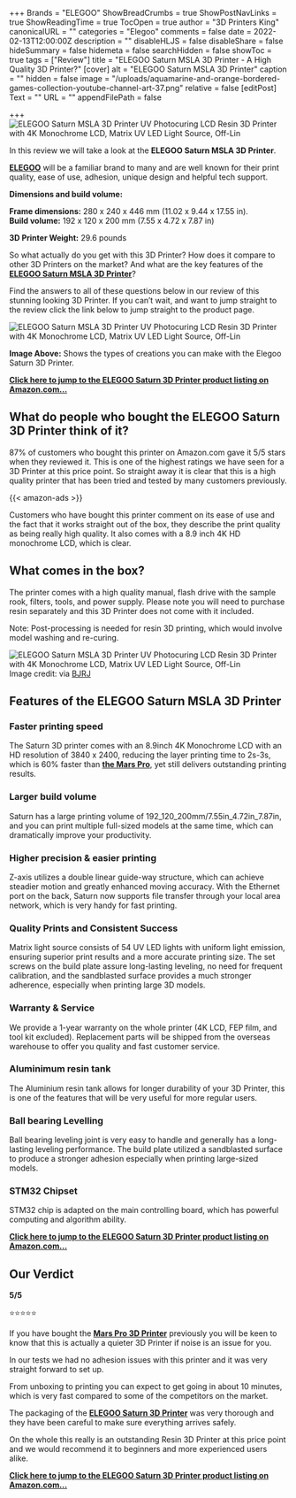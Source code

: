 +++
Brands = "ELEGOO"
ShowBreadCrumbs = true
ShowPostNavLinks = true
ShowReadingTime = true
TocOpen = true
author = "3D Printers King"
canonicalURL = ""
categories = "Elegoo"
comments = false
date = 2022-02-13T12:00:00Z
description = ""
disableHLJS = false
disableShare = false
hideSummary = false
hidemeta = false
searchHidden = false
showToc = true
tags = ["Review"]
title = "ELEGOO Saturn MSLA 3D Printer - A High Quality 3D Printer?"
[cover]
alt = "ELEGOO Saturn MSLA 3D Printer"
caption = ""
hidden = false
image = "/uploads/aquamarine-and-orange-bordered-games-collection-youtube-channel-art-37.png"
relative = false
[editPost]
Text = ""
URL = ""
appendFilePath = false

+++
![ELEGOO Saturn MSLA 3D Printer UV Photocuring LCD Resin 3D Printer with 4K Monochrome LCD, Matrix UV LED Light Source, Off-Lin](https://images-na.ssl-images-amazon.com/images/I/61ccRUrkynL._AC_UL604_SR604,400_.jpg "ELEGOO Saturn MSLA 3D Printer UV Photocuring LCD Resin 3D Printer with 4K Monochrome LCD, Matrix UV LED Light Source, Off-Lin")

In this review we will take a look at the **ELEGOO Saturn MSLA 3D Printer**.  

[**ELEGOO**](/brands/elegoo) will be a familiar brand to many and are well known for their print quality, ease of use, adhesion, unique design and helpful tech support.

**Dimensions and build volume:**

**Frame dimensions:** 280 x 240 x 446 mm (11.02 x 9.44 x 17.55 in).  
**Build volume:** 192 x 120 x 200 mm (7.55 x 4.72 x 7.87 in)

**3D Printer Weight:** 29.6 pounds

So what actually do you get with this 3D Printer?  How does it compare to other 3D Printers on the market?  And what are the key features of the [**ELEGOO Saturn MSLA 3D Printer**](https://www.amazon.com/gp/product/B086283SQJ/ref=as_li_tl?ie=UTF8&tag=3dprintersking-20&camp=1789&creative=9325&linkCode=as2&creativeASIN=B086283SQJ&linkId=c3584767634339cc59df95ca77ba2401)?  

Find the answers to all of these questions below in our review of this stunning looking 3D Printer.  If you can’t wait, and want to jump straight to the review click the link below to jump straight to the product page.

![ELEGOO Saturn MSLA 3D Printer UV Photocuring LCD Resin 3D Printer with 4K Monochrome LCD, Matrix UV LED Light Source, Off-Lin](/uploads/1d6170bb-4728-4f4c-9663-31585f36e1bd.jpeg "ELEGOO Saturn MSLA 3D Printer UV Photocuring LCD Resin 3D Printer with 4K Monochrome LCD, Matrix UV LED Light Source, Off-Lin")

**Image Above:** Shows the types of creations you can make with the Elegoo Saturn 3D Printer.

[**Click here to jump to the ELEGOO Saturn 3D Printer product listing on Amazon.com…**](https://www.amazon.com/gp/product/B086283SQJ/ref=as_li_tl?ie=UTF8&tag=3dprintersking-20&camp=1789&creative=9325&linkCode=as2&creativeASIN=B086283SQJ&linkId=c3584767634339cc59df95ca77ba2401)

## What do people who bought the ELEGOO Saturn 3D Printer think of it?

87% of customers who bought this printer on Amazon.com gave it 5/5 stars when they reviewed it.  This is one of the highest ratings we have seen for a 3D Printer at this price point.  So straight away it is clear that this is a high quality printer that has been tried and tested by many customers previously.

{{< amazon-ads >}}

Customers who have bought this printer comment on its ease of use and the fact that it works straight out of the box, they describe the print quality as being really high quality.  It also comes with a 8.9 inch 4K HD monochrome LCD, which is clear.

## What comes in the box?

The printer comes with a high quality manual, flash drive with the sample rook, filters, tools, and power supply.  Please note you will need to purchase resin separately and this 3D Printer does not come with it included.

Note: Post-processing is needed for resin 3D printing, which would involve model washing and re-curing.

![ELEGOO Saturn MSLA 3D Printer UV Photocuring LCD Resin 3D Printer with 4K Monochrome LCD, Matrix UV LED Light Source, Off-Lin](https://images-na.ssl-images-amazon.com/images/I/81YRTknX4OL._SL1600_.jpg "ELEGOO Saturn MSLA 3D Printer UV Photocuring LCD Resin 3D Printer with 4K Monochrome LCD, Matrix UV LED Light Source, Off-Lin")Image credit: via [BJRJ](https://m.media-amazon.com/images/I/81YRTknX4OL._CR412,0,1060,1060_UX175.jpg)

## **Features of the ELEGOO Saturn MSLA 3D Printer**

### **Faster printing speed**

The Saturn 3D printer comes with an 8.9inch 4K Monochrome LCD with an HD resolution of 3840 x 2400, reducing the layer printing time to 2s-3s, which is 60% faster than [**the Mars Pro**](https://www.amazon.com/gp/product/B095K3JWP3/ref=as_li_tl?ie=UTF8&tag=3dprintersking-20&camp=1789&creative=9325&linkCode=as2&creativeASIN=B095K3JWP3&linkId=208abdf7dc74d77870ff49abeaab1b94), yet still delivers outstanding printing results.

### **Larger build volume**

Saturn has a large printing volume of 192_120_200mm/7.55in_4.72in_7.87in, and you can print multiple full-sized models at the same time, which can dramatically improve your productivity.

### **Higher precision & easier printing**

Z-axis utilizes a double linear guide-way structure, which can achieve steadier motion and greatly enhanced moving accuracy. With the Ethernet port on the back, Saturn now supports file transfer through your local area network, which is very handy for fast printing.

### **Quality Prints and Consistent Success**

Matrix light source consists of 54 UV LED lights with uniform light emission, ensuring superior print results and a more accurate printing size. The set screws on the build plate assure long-lasting leveling, no need for frequent calibration, and the sandblasted surface provides a much stronger adherence, especially when printing large 3D models.

### **Warranty & Service**

We provide a 1-year warranty on the whole printer (4K LCD, FEP film, and tool kit excluded). Replacement parts will be shipped from the overseas warehouse to offer you quality and fast customer service.

### **Aluminimum resin tank**

The Aluminium resin tank allows for longer durability of your 3D Printer, this is one of the features that will be very useful for more regular users.

### **Ball bearing Levelling**

Ball bearing leveling joint is very easy to handle and generally has a long-lasting leveling performance. The build plate utilized a sandblasted surface to produce a stronger adhesion especially when printing large-sized models.

### **STM32 Chipset**

STM32 chip is adapted on the main controlling board, which has powerful computing and algorithm ability.

[**Click here to jump to the ELEGOO Saturn 3D Printer product listing on Amazon.com…**](https://www.amazon.com/gp/product/B086283SQJ/ref=as_li_tl?ie=UTF8&tag=3dprintersking-20&camp=1789&creative=9325&linkCode=as2&creativeASIN=B086283SQJ&linkId=c3584767634339cc59df95ca77ba2401)

## Our Verdict

**5/5**

⭐⭐⭐⭐⭐

If you have bought the [**Mars Pro 3D Printer**](https://www.amazon.com/gp/product/B095K3JWP3/ref=as_li_tl?ie=UTF8&tag=3dprintersking-20&camp=1789&creative=9325&linkCode=as2&creativeASIN=B095K3JWP3&linkId=208abdf7dc74d77870ff49abeaab1b94) previously you will be keen to know that this is actually a quieter 3D Printer if noise is an issue for you.  

In our tests we had no adhesion issues with this printer and it was very straight forward to set up.  

From unboxing to printing you can expect to get going in about 10 minutes, which is very fast compared to some of the competitors on the market.  

The packaging of the [**ELEGOO Saturn 3D Printer**](https://www.amazon.com/gp/product/B086283SQJ/ref=as_li_tl?ie=UTF8&tag=3dprintersking-20&camp=1789&creative=9325&linkCode=as2&creativeASIN=B086283SQJ&linkId=c3584767634339cc59df95ca77ba2401) was very thorough and they have been careful to make sure everything arrives safely.

On the whole this really is an outstanding Resin 3D Printer at this price point and we would recommend it to beginners and more experienced users alike.

[**Click here to jump to the ELEGOO Saturn 3D Printer product listing on Amazon.com…**](https://www.amazon.com/gp/product/B086283SQJ/ref=as_li_tl?ie=UTF8&tag=3dprintersking-20&camp=1789&creative=9325&linkCode=as2&creativeASIN=B086283SQJ&linkId=c3584767634339cc59df95ca77ba2401)
